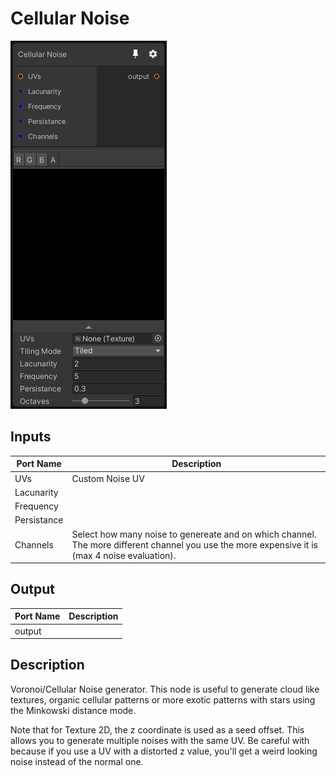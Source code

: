 # Cellular Noise
![Mixture.CellularNoise](../../images/Mixture.CellularNoise.png)
## Inputs
Port Name | Description
--- | ---
UVs | Custom Noise UV
Lacunarity | 
Frequency | 
Persistance | 
Channels | Select how many noise to genereate and on which channel. The more different channel you use the more expensive it is (max 4 noise evaluation).

## Output
Port Name | Description
--- | ---
output | 

## Description
Voronoi/Cellular Noise generator.
This node is useful to generate cloud like textures, organic cellular patterns or more exotic patterns with stars using the Minkowski distance mode.

Note that for Texture 2D, the z coordinate is used as a seed offset.
This allows you to generate multiple noises with the same UV.
Be careful with because if you use a UV with a distorted z value, you'll get a weird looking noise instead of the normal one.

